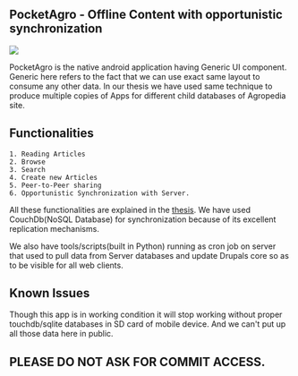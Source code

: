 
## PocketAgro - Offline Content with opportunistic synchronization


![](https://github.com/shantand/PocketAgro/blob/master/images/search_result.png=250x)


PocketAgro is the native android application having Generic UI component. Generic here refers to the fact that we can use exact same layout to consume any other data. In our thesis we have used same technique to produce multiple copies of Apps for different child databases of Agropedia site.


## Functionalities

	1. Reading Articles
	2. Browse
	3. Search
	4. Create new Articles
	5. Peer-to-Peer sharing
	6. Opportunistic Synchronization with Server.

All these functionalities are explained in the [thesis](https://gautam5.cse.iitk.ac.in/opencs/sites/default/files/12111020.pdf). We have used CouchDb(NoSQL Database) for synchronization because of its excellent replication mechanisms.

We also have tools/scripts(built in Python) running as cron job on server that used to pull data from Server databases and update Drupals core so as to be visible for all web clients.

## Known Issues

Though this app is in working condition it will stop working without proper touchdb/sqlite databases in SD card of mobile device. And we can't put up all those data here in public.

## PLEASE DO NOT ASK FOR COMMIT ACCESS.
